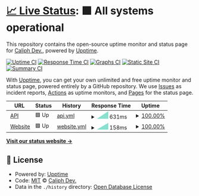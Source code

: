# [📈 Live Status](https://status.tiklydown.me): <!--live status--> **🟩 All systems operational**

This repository contains the open-source uptime monitor and status page for [Caliph Dev.](s.id/caliph), powered by [Upptime](https://github.com/upptime/upptime).

[![Uptime CI](https://github.com/caliphdev/tiklydown-stats/workflows/Uptime%20CI/badge.svg)](https://github.com/caliphdev/tiklydown-stats/actions?query=workflow%3A%22Uptime+CI%22)
[![Response Time CI](https://github.com/caliphdev/tiklydown-stats/workflows/Response%20Time%20CI/badge.svg)](https://github.com/caliphdev/tiklydown-stats/actions?query=workflow%3A%22Response+Time+CI%22)
[![Graphs CI](https://github.com/caliphdev/tiklydown-stats/workflows/Graphs%20CI/badge.svg)](https://github.com/caliphdev/tiklydown-stats/actions?query=workflow%3A%22Graphs+CI%22)
[![Static Site CI](https://github.com/caliphdev/tiklydown-stats/workflows/Static%20Site%20CI/badge.svg)](https://github.com/caliphdev/tiklydown-stats/actions?query=workflow%3A%22Static+Site+CI%22)
[![Summary CI](https://github.com/caliphdev/tiklydown-stats/workflows/Summary%20CI/badge.svg)](https://github.com/caliphdev/tiklydown-stats/actions?query=workflow%3A%22Summary+CI%22)

With [Upptime](https://upptime.js.org), you can get your own unlimited and free uptime monitor and status page, powered entirely by a GitHub repository. We use [Issues](https://github.com/caliphdev/tiklydown-stats/issues) as incident reports, [Actions](https://github.com/caliphdev/tiklydown-stats/actions) as uptime monitors, and [Pages](https://status.tiklydown.me) for the status page.

<!--start: status pages-->
<!-- This summary is generated by Upptime (https://github.com/upptime/upptime) -->
<!-- Do not edit this manually, your changes will be overwritten -->
<!-- prettier-ignore -->
| URL | Status | History | Response Time | Uptime |
| --- | ------ | ------- | ------------- | ------ |
| <img alt="" src="https://icons.duckduckgo.com/ip3/developers.tiklydown.me.ico" height="13"> [API](https://developers.tiklydown.me) | 🟩 Up | [api.yml](https://github.com/caliphdev/tiklydown-stats/commits/HEAD/history/api.yml) | <details><summary><img alt="Response time graph" src="./graphs/api/response-time-week.png" height="20"> 631ms</summary><br><a href="https://status.tiklydown.me/history/api"><img alt="Response time 631" src="https://img.shields.io/endpoint?url=https%3A%2F%2Fraw.githubusercontent.com%2Fcaliphdev%2Ftiklydown-stats%2FHEAD%2Fapi%2Fapi%2Fresponse-time.json"></a><br><a href="https://status.tiklydown.me/history/api"><img alt="24-hour response time 631" src="https://img.shields.io/endpoint?url=https%3A%2F%2Fraw.githubusercontent.com%2Fcaliphdev%2Ftiklydown-stats%2FHEAD%2Fapi%2Fapi%2Fresponse-time-day.json"></a><br><a href="https://status.tiklydown.me/history/api"><img alt="7-day response time 631" src="https://img.shields.io/endpoint?url=https%3A%2F%2Fraw.githubusercontent.com%2Fcaliphdev%2Ftiklydown-stats%2FHEAD%2Fapi%2Fapi%2Fresponse-time-week.json"></a><br><a href="https://status.tiklydown.me/history/api"><img alt="30-day response time 631" src="https://img.shields.io/endpoint?url=https%3A%2F%2Fraw.githubusercontent.com%2Fcaliphdev%2Ftiklydown-stats%2FHEAD%2Fapi%2Fapi%2Fresponse-time-month.json"></a><br><a href="https://status.tiklydown.me/history/api"><img alt="1-year response time 631" src="https://img.shields.io/endpoint?url=https%3A%2F%2Fraw.githubusercontent.com%2Fcaliphdev%2Ftiklydown-stats%2FHEAD%2Fapi%2Fapi%2Fresponse-time-year.json"></a></details> | <details><summary><a href="https://status.tiklydown.me/history/api">100.00%</a></summary><a href="https://status.tiklydown.me/history/api"><img alt="All-time uptime 100.00%" src="https://img.shields.io/endpoint?url=https%3A%2F%2Fraw.githubusercontent.com%2Fcaliphdev%2Ftiklydown-stats%2FHEAD%2Fapi%2Fapi%2Fuptime.json"></a><br><a href="https://status.tiklydown.me/history/api"><img alt="24-hour uptime 100.00%" src="https://img.shields.io/endpoint?url=https%3A%2F%2Fraw.githubusercontent.com%2Fcaliphdev%2Ftiklydown-stats%2FHEAD%2Fapi%2Fapi%2Fuptime-day.json"></a><br><a href="https://status.tiklydown.me/history/api"><img alt="7-day uptime 100.00%" src="https://img.shields.io/endpoint?url=https%3A%2F%2Fraw.githubusercontent.com%2Fcaliphdev%2Ftiklydown-stats%2FHEAD%2Fapi%2Fapi%2Fuptime-week.json"></a><br><a href="https://status.tiklydown.me/history/api"><img alt="30-day uptime 100.00%" src="https://img.shields.io/endpoint?url=https%3A%2F%2Fraw.githubusercontent.com%2Fcaliphdev%2Ftiklydown-stats%2FHEAD%2Fapi%2Fapi%2Fuptime-month.json"></a><br><a href="https://status.tiklydown.me/history/api"><img alt="1-year uptime 100.00%" src="https://img.shields.io/endpoint?url=https%3A%2F%2Fraw.githubusercontent.com%2Fcaliphdev%2Ftiklydown-stats%2FHEAD%2Fapi%2Fapi%2Fuptime-year.json"></a></details>
| <img alt="" src="https://icons.duckduckgo.com/ip3/tiklydown.me.ico" height="13"> [Website](https://tiklydown.me/api/check) | 🟩 Up | [website.yml](https://github.com/caliphdev/tiklydown-stats/commits/HEAD/history/website.yml) | <details><summary><img alt="Response time graph" src="./graphs/website/response-time-week.png" height="20"> 158ms</summary><br><a href="https://status.tiklydown.me/history/website"><img alt="Response time 158" src="https://img.shields.io/endpoint?url=https%3A%2F%2Fraw.githubusercontent.com%2Fcaliphdev%2Ftiklydown-stats%2FHEAD%2Fapi%2Fwebsite%2Fresponse-time.json"></a><br><a href="https://status.tiklydown.me/history/website"><img alt="24-hour response time 158" src="https://img.shields.io/endpoint?url=https%3A%2F%2Fraw.githubusercontent.com%2Fcaliphdev%2Ftiklydown-stats%2FHEAD%2Fapi%2Fwebsite%2Fresponse-time-day.json"></a><br><a href="https://status.tiklydown.me/history/website"><img alt="7-day response time 158" src="https://img.shields.io/endpoint?url=https%3A%2F%2Fraw.githubusercontent.com%2Fcaliphdev%2Ftiklydown-stats%2FHEAD%2Fapi%2Fwebsite%2Fresponse-time-week.json"></a><br><a href="https://status.tiklydown.me/history/website"><img alt="30-day response time 158" src="https://img.shields.io/endpoint?url=https%3A%2F%2Fraw.githubusercontent.com%2Fcaliphdev%2Ftiklydown-stats%2FHEAD%2Fapi%2Fwebsite%2Fresponse-time-month.json"></a><br><a href="https://status.tiklydown.me/history/website"><img alt="1-year response time 158" src="https://img.shields.io/endpoint?url=https%3A%2F%2Fraw.githubusercontent.com%2Fcaliphdev%2Ftiklydown-stats%2FHEAD%2Fapi%2Fwebsite%2Fresponse-time-year.json"></a></details> | <details><summary><a href="https://status.tiklydown.me/history/website">100.00%</a></summary><a href="https://status.tiklydown.me/history/website"><img alt="All-time uptime 100.00%" src="https://img.shields.io/endpoint?url=https%3A%2F%2Fraw.githubusercontent.com%2Fcaliphdev%2Ftiklydown-stats%2FHEAD%2Fapi%2Fwebsite%2Fuptime.json"></a><br><a href="https://status.tiklydown.me/history/website"><img alt="24-hour uptime 100.00%" src="https://img.shields.io/endpoint?url=https%3A%2F%2Fraw.githubusercontent.com%2Fcaliphdev%2Ftiklydown-stats%2FHEAD%2Fapi%2Fwebsite%2Fuptime-day.json"></a><br><a href="https://status.tiklydown.me/history/website"><img alt="7-day uptime 100.00%" src="https://img.shields.io/endpoint?url=https%3A%2F%2Fraw.githubusercontent.com%2Fcaliphdev%2Ftiklydown-stats%2FHEAD%2Fapi%2Fwebsite%2Fuptime-week.json"></a><br><a href="https://status.tiklydown.me/history/website"><img alt="30-day uptime 100.00%" src="https://img.shields.io/endpoint?url=https%3A%2F%2Fraw.githubusercontent.com%2Fcaliphdev%2Ftiklydown-stats%2FHEAD%2Fapi%2Fwebsite%2Fuptime-month.json"></a><br><a href="https://status.tiklydown.me/history/website"><img alt="1-year uptime 100.00%" src="https://img.shields.io/endpoint?url=https%3A%2F%2Fraw.githubusercontent.com%2Fcaliphdev%2Ftiklydown-stats%2FHEAD%2Fapi%2Fwebsite%2Fuptime-year.json"></a></details>

<!--end: status pages-->

[**Visit our status website →**](https://status.tiklydown.me)

## 📄 License

- Powered by: [Upptime](https://github.com/upptime/upptime)
- Code: [MIT](./LICENSE) © [Caliph Dev.](s.id/caliph)
- Data in the `./history` directory: [Open Database License](https://opendatacommons.org/licenses/odbl/1-0/)
